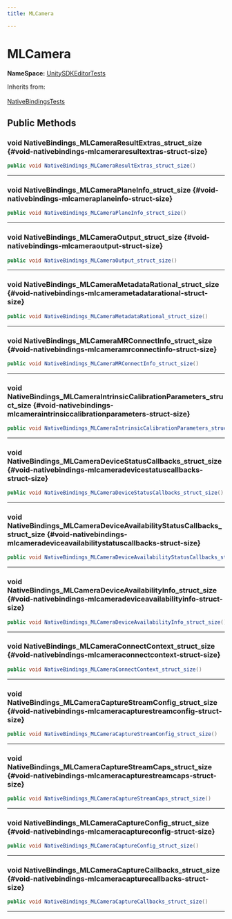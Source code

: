 ```yaml
---
title: MLCamera

---
```


# MLCamera



**NameSpace:** 
[UnitySDKEditorTests](/unity-api/api/UnitySDKEditorTests/UnitySDKEditorTests.md) 





Inherits from: <br></br>[NativeBindingsTests](/unity-api/api/UnitySDKEditorTests/UnitySDKEditorTests.NativeBindingsTests.md)




## Public Methods

### void NativeBindings_MLCameraResultExtras_struct_size {#void-nativebindings-mlcameraresultextras-struct-size}

```csharp
public void NativeBindings_MLCameraResultExtras_struct_size()
```






-----------

### void NativeBindings_MLCameraPlaneInfo_struct_size {#void-nativebindings-mlcameraplaneinfo-struct-size}

```csharp
public void NativeBindings_MLCameraPlaneInfo_struct_size()
```






-----------

### void NativeBindings_MLCameraOutput_struct_size {#void-nativebindings-mlcameraoutput-struct-size}

```csharp
public void NativeBindings_MLCameraOutput_struct_size()
```






-----------

### void NativeBindings_MLCameraMetadataRational_struct_size {#void-nativebindings-mlcamerametadatarational-struct-size}

```csharp
public void NativeBindings_MLCameraMetadataRational_struct_size()
```






-----------

### void NativeBindings_MLCameraMRConnectInfo_struct_size {#void-nativebindings-mlcameramrconnectinfo-struct-size}

```csharp
public void NativeBindings_MLCameraMRConnectInfo_struct_size()
```






-----------

### void NativeBindings_MLCameraIntrinsicCalibrationParameters_struct_size {#void-nativebindings-mlcameraintrinsiccalibrationparameters-struct-size}

```csharp
public void NativeBindings_MLCameraIntrinsicCalibrationParameters_struct_size()
```






-----------

### void NativeBindings_MLCameraDeviceStatusCallbacks_struct_size {#void-nativebindings-mlcameradevicestatuscallbacks-struct-size}

```csharp
public void NativeBindings_MLCameraDeviceStatusCallbacks_struct_size()
```






-----------

### void NativeBindings_MLCameraDeviceAvailabilityStatusCallbacks_struct_size {#void-nativebindings-mlcameradeviceavailabilitystatuscallbacks-struct-size}

```csharp
public void NativeBindings_MLCameraDeviceAvailabilityStatusCallbacks_struct_size()
```






-----------

### void NativeBindings_MLCameraDeviceAvailabilityInfo_struct_size {#void-nativebindings-mlcameradeviceavailabilityinfo-struct-size}

```csharp
public void NativeBindings_MLCameraDeviceAvailabilityInfo_struct_size()
```






-----------

### void NativeBindings_MLCameraConnectContext_struct_size {#void-nativebindings-mlcameraconnectcontext-struct-size}

```csharp
public void NativeBindings_MLCameraConnectContext_struct_size()
```






-----------

### void NativeBindings_MLCameraCaptureStreamConfig_struct_size {#void-nativebindings-mlcameracapturestreamconfig-struct-size}

```csharp
public void NativeBindings_MLCameraCaptureStreamConfig_struct_size()
```






-----------

### void NativeBindings_MLCameraCaptureStreamCaps_struct_size {#void-nativebindings-mlcameracapturestreamcaps-struct-size}

```csharp
public void NativeBindings_MLCameraCaptureStreamCaps_struct_size()
```






-----------

### void NativeBindings_MLCameraCaptureConfig_struct_size {#void-nativebindings-mlcameracaptureconfig-struct-size}

```csharp
public void NativeBindings_MLCameraCaptureConfig_struct_size()
```






-----------

### void NativeBindings_MLCameraCaptureCallbacks_struct_size {#void-nativebindings-mlcameracapturecallbacks-struct-size}

```csharp
public void NativeBindings_MLCameraCaptureCallbacks_struct_size()
```






-----------

